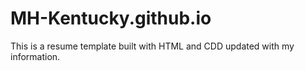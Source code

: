 # MH-Kentucky.github.io
This is a resume template built with HTML and CDD updated with my information.